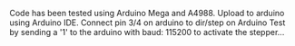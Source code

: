 Code has been tested using Arduino Mega and A4988.
Upload to arduino using Arduino IDE.
Connect pin 3/4 on arduino to dir/step on Arduino
Test by sending a '1' to the arduino with baud: 115200 to activate the stepper...
